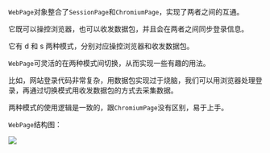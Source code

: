 `WebPage`对象整合了`SessionPage`和`ChromiumPage`，实现了两者之间的互通。

它既可以操控浏览器，也可以收发数据包，并且会在两者之间同步登录信息。

它有 d 和 s 两种模式，分别对应操控浏览器和收发数据包。

`WebPage`可灵活的在两种模式间切换，从而实现一些有趣的用法。

比如，网站登录代码非常复杂，用数据包实现过于烧脑，我们可以用浏览器处理登录，再通过切换模式用收发数据包的方式去采集数据。

两种模式的使用逻辑是一致的，跟`ChromiumPage`没有区别，易于上手。

`WebPage`结构图：

![](https://gitee.com/g1879/DrissionPage/raw/master/docs/imgs/webpage.jpg)
